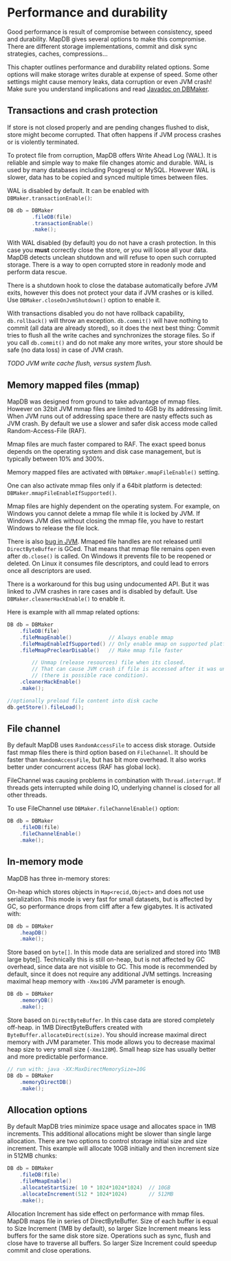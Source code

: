 Performance and durability
==========================

Good performance is result of compromise between consistency, speed and durability. MapDB gives several options to make this compromise. There are different storage implementations, commit and disk sync strategies, caches, compressions...

This chapter outlines performance and durability related options. Some options will make storage writes durable at expense of speed. Some other settings might cause memory leaks, data corruption or even JVM crash! Make sure you understand implications and read [Javadoc on DBMaker](http://www.mapdb.org/javadoc/latest/mapdb/org/mapdb/DBMaker.Maker.html).

Transactions and crash protection
---------------------------------

If store is not closed properly and are pending changes flushed to disk, store might become corrupted. That often happens if JVM process crashes or is violently terminated.

To protect file from corruption, MapDB offers Write Ahead Log (WAL). It is reliable and simple way to make file changes atomic and durable. WAL is used by many databases including Posgresql or MySQL. However WAL is slower, data has to be copied and synced multiple times between files.

WAL is disabled by default. It can be enabled with `DBMaker.transactionEnable()`:

<!--- #file#performance_transaction_enable.java--->
```java
DB db = DBMaker
        .fileDB(file)
        .transactionEnable()
        .make();
```
With WAL disabled (by default) you do not have a crash protection. In this case you **must** correctly close the store, or you will loose all your data. MapDB detects unclean shutdown and will refuse to open such corrupted storage. There is a way to open corrupted store in readonly mode and perform data rescue.

There is a shutdown hook to close the database automatically before JVM exits, however this does not protect your data if JVM crashes or is killed. Use `DBMaker.closeOnJvmShutdown()` option to enable it.

With transactions disabled you do not have rollback capability, `db.rollback()` will throw an exception. `db.commit()` will have nothing to commit (all data are already stored), so it does the next best thing: Commit tries to flush all the write caches and synchronizes the storage files. So if you call `db.commit()` and do not make any more writes, your store should be safe (no data loss) in case of JVM crash.

*TODO JVM write cache flush, versus system flush.*

Memory mapped files (mmap)
--------------------------

MapDB was designed from ground to take advantage of mmap files. However on 32bit JVM mmap files are limited to 4GB by its addressing limit. When JVM runs out of addressing space there are nasty effects such as JVM crash. By default we use a slower and safer disk access mode called Random-Access-File (RAF).

Mmap files are much faster compared to RAF. The exact speed bonus depends on the operating system and disk case management, but is typically between 10% and 300%.

Memory mapped files are activated with `DBMaker.mmapFileEnable()` setting.

One can also activate mmap files only if a 64bit platform is detected: `DBMaker.mmapFileEnableIfSupported()`.

Mmap files are highly dependent on the operating system. For example, on Windows you cannot delete a mmap file while it is locked by JVM. If Windows JVM dies without closing the mmap file, you have to restart Windows to release the file lock.

There is also [bug in JVM](http://bugs.java.com/view_bug.do?bug_id=4724038). Mmaped file handles are not released until `DirectByteBuffer` is GCed. That means that mmap file remains open even after `db.close()` is called. On Windows it prevents file to be reopened or deleted. On Linux it consumes file descriptors, and could lead to errors once all descriptors are used.

There is a workaround for this bug using undocumented API. But it was linked to JVM crashes in rare cases and is disabled by default. Use `DBMaker.cleanerHackEnable()` to enable it.

Here is example with all mmap related options:

<!--- #file#performance_mmap.java--->
```java
DB db = DBMaker
    .fileDB(file)
    .fileMmapEnable()            // Always enable mmap
    .fileMmapEnableIfSupported() // Only enable mmap on supported platforms
    .fileMmapPreclearDisable()   // Make mmap file faster

        // Unmap (release resources) file when its closed.
        // That can cause JVM crash if file is accessed after it was unmapped
        // (there is possible race condition).
    .cleanerHackEnable()
    .make();

//optionally preload file content into disk cache
db.getStore().fileLoad();
```
File channel
------------

By default MapDB uses `RandomAccessFile` to access disk storage. Outside fast mmap files there is third option based on `FileChannel`. It should be faster than `RandomAccessFile`, but has bit more overhead. It also works better under concurrent access (RAF has global lock).

FileChannel was causing problems in combination with `Thread.interrupt`. If threads gets interrupted while doing IO, underlying channel is closed for all other threads.

To use FileChannel use `DBMaker.fileChannelEnable()` option:

<!--- #file#performance_filechannel.java--->
```java
DB db = DBMaker
    .fileDB(file)
    .fileChannelEnable()
    .make();
```
In-memory mode
--------------

MapDB has three in-memory stores:

On-heap which stores objects in `Map<recid,Object>` and does not use serialization. This mode is very fast for small datasets, but is affected by GC, so performance drops from cliff after a few gigabytes. It is activated with:

<!--- #file#performance_memory_heap.java--->
```java
DB db = DBMaker
    .heapDB()
    .make();
```
Store based on `byte[]`. In this mode data are serialized and stored into 1MB large byte\[\]. Technically this is still on-heap, but is not affected by GC overhead, since data are not visible to GC. This mode is recommended by default, since it does not require any additional JVM settings. Increasing maximal heap memory with `-Xmx10G` JVM parameter is enough.

<!--- #file#performance_memory_byte_array.java--->
```java
DB db = DBMaker
    .memoryDB()
    .make();
```
Store based on `DirectByteBuffer`. In this case data are stored completely off-heap. in 1MB DirectByteBuffers created with `ByteBuffer.allocateDirect(size)`. You should increase maximal direct memory with JVM parameter. This mode allows you to decrease maximal heap size to very small size (`-Xmx128M`). Small heap size has usually better and more predictable performance.

<!--- #file#performance_memory_direct.java--->
```java
// run with: java -XX:MaxDirectMemorySize=10G
DB db = DBMaker
    .memoryDirectDB()
    .make();
```
Allocation options
------------------

By default MapDB tries minimize space usage and allocates space in 1MB increments. This additional allocations might be slower than single large allocation. There are two options to control storage initial size and size increment. This example will allocate 10GB initially and then increment size in 512MB chunks:

<!--- #file#performance_allocation.java--->
```java
DB db = DBMaker
    .fileDB(file)
    .fileMmapEnable()
    .allocateStartSize( 10 * 1024*1024*1024)  // 10GB
    .allocateIncrement(512 * 1024*1024)       // 512MB
    .make();
```
Allocation Increment has side effect on performance with mmap files. MapDB maps file in series of DirectByteBuffer. Size of each buffer is equal to Size Increment (1MB by default), so larger Size Increment means less buffers for the same disk store size. Operations such as sync, flush and close have to traverse all buffers. So larger Size Increment could speedup commit and close operations.
